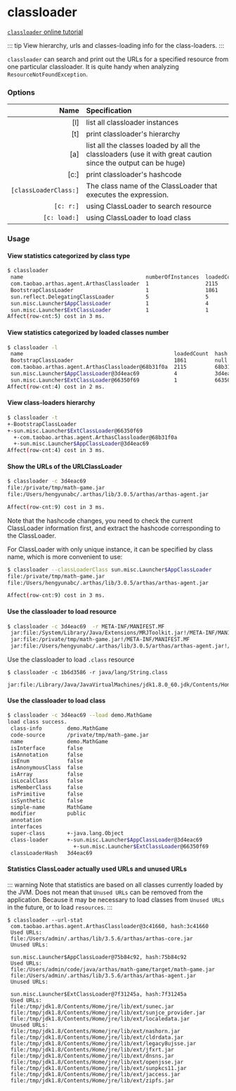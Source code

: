 # classloader

[`classloader` online tutorial](https://arthas.aliyun.com/doc/arthas-tutorials?language=en&id=command-classloader)

::: tip
View hierarchy, urls and classes-loading info for the class-loaders.
:::

`classloader` can search and print out the URLs for a specified resource from one particular classloader. It is quite handy when analyzing `ResourceNotFoundException`.

### Options

|                  Name | Specification                                                                                                |
| --------------------: | :----------------------------------------------------------------------------------------------------------- |
|                   [l] | list all classloader instances                                                                               |
|                   [t] | print classloader's hierarchy                                                                                |
|                   [a] | list all the classes loaded by all the classloaders (use it with great caution since the output can be huge) |
|                  [c:] | print classloader's hashcode                                                                                 |
| `[classLoaderClass:]` | The class name of the ClassLoader that executes the expression.                                              |
|             `[c: r:]` | using ClassLoader to search resource                                                                         |
|          `[c: load:]` | using ClassLoader to load class                                                                              |

### Usage

#### View statistics categorized by class type

```bash
$ classloader
 name                                       numberOfInstances  loadedCountTotal
 com.taobao.arthas.agent.ArthasClassloader  1                  2115
 BootstrapClassLoader                       1                  1861
 sun.reflect.DelegatingClassLoader          5                  5
 sun.misc.Launcher$AppClassLoader           1                  4
 sun.misc.Launcher$ExtClassLoader           1                  1
Affect(row-cnt:5) cost in 3 ms.
```

#### View statistics categorized by loaded classes number

```bash
$ classloader -l
 name                                                loadedCount  hash      parent
 BootstrapClassLoader                                1861         null      null
 com.taobao.arthas.agent.ArthasClassloader@68b31f0a  2115         68b31f0a  sun.misc.Launcher$ExtClassLoader@66350f69
 sun.misc.Launcher$AppClassLoader@3d4eac69           4            3d4eac69  sun.misc.Launcher$ExtClassLoader@66350f69
 sun.misc.Launcher$ExtClassLoader@66350f69           1            66350f69  null
Affect(row-cnt:4) cost in 2 ms.
```

#### View class-loaders hierarchy

```bash
$ classloader -t
+-BootstrapClassLoader
+-sun.misc.Launcher$ExtClassLoader@66350f69
  +-com.taobao.arthas.agent.ArthasClassloader@68b31f0a
  +-sun.misc.Launcher$AppClassLoader@3d4eac69
Affect(row-cnt:4) cost in 3 ms.
```

#### Show the URLs of the URLClassLoader

```bash
$ classloader -c 3d4eac69
file:/private/tmp/math-game.jar
file:/Users/hengyunabc/.arthas/lib/3.0.5/arthas/arthas-agent.jar

Affect(row-cnt:9) cost in 3 ms.
```

Note that the hashcode changes, you need to check the current ClassLoader information first, and extract the hashcode corresponding to the ClassLoader.

For ClassLoader with only unique instance, it can be specified by class name, which is more convenient to use:

```bash
$ classloader --classLoaderClass sun.misc.Launcher$AppClassLoader
file:/private/tmp/math-game.jar
file:/Users/hengyunabc/.arthas/lib/3.0.5/arthas/arthas-agent.jar

Affect(row-cnt:9) cost in 3 ms.
```

#### Use the classloader to load resource

```bash
$ classloader -c 3d4eac69  -r META-INF/MANIFEST.MF
 jar:file:/System/Library/Java/Extensions/MRJToolkit.jar!/META-INF/MANIFEST.MF
 jar:file:/private/tmp/math-game.jar!/META-INF/MANIFEST.MF
 jar:file:/Users/hengyunabc/.arthas/lib/3.0.5/arthas/arthas-agent.jar!/META-INF/MANIFEST.MF
```

Use the classloader to load `.class` resource

```shell
$ classloader -c 1b6d3586 -r java/lang/String.class
 jar:file:/Library/Java/JavaVirtualMachines/jdk1.8.0_60.jdk/Contents/Home/jre/lib/rt.jar!/java/lang/String.class
```

#### Use the classloader to load class

```bash
$ classloader -c 3d4eac69 --load demo.MathGame
load class success.
 class-info        demo.MathGame
 code-source       /private/tmp/math-game.jar
 name              demo.MathGame
 isInterface       false
 isAnnotation      false
 isEnum            false
 isAnonymousClass  false
 isArray           false
 isLocalClass      false
 isMemberClass     false
 isPrimitive       false
 isSynthetic       false
 simple-name       MathGame
 modifier          public
 annotation
 interfaces
 super-class       +-java.lang.Object
 class-loader      +-sun.misc.Launcher$AppClassLoader@3d4eac69
                     +-sun.misc.Launcher$ExtClassLoader@66350f69
 classLoaderHash   3d4eac69
```

#### Statistics ClassLoader actually used URLs and unused URLs

::: warning
Note that statistics are based on all classes currently loaded by the JVM. Does not mean that `Unused URLs` can be removed from the application. Because it may be necessary to load classes from `Unused URLs` in the future, or to load `resources`.
:::

```
$ classloader --url-stat
 com.taobao.arthas.agent.ArthasClassloader@3c41660, hash:3c41660
 Used URLs:
 file:/Users/admin/.arthas/lib/3.5.6/arthas/arthas-core.jar
 Unused URLs:

 sun.misc.Launcher$AppClassLoader@75b84c92, hash:75b84c92
 Used URLs:
 file:/Users/admin/code/java/arthas/math-game/target/math-game.jar
 file:/Users/admin/.arthas/lib/3.5.6/arthas/arthas-agent.jar
 Unused URLs:

 sun.misc.Launcher$ExtClassLoader@7f31245a, hash:7f31245a
 Used URLs:
 file:/tmp/jdk1.8/Contents/Home/jre/lib/ext/sunec.jar
 file:/tmp/jdk1.8/Contents/Home/jre/lib/ext/sunjce_provider.jar
 file:/tmp/jdk1.8/Contents/Home/jre/lib/ext/localedata.jar
 Unused URLs:
 file:/tmp/jdk1.8/Contents/Home/jre/lib/ext/nashorn.jar
 file:/tmp/jdk1.8/Contents/Home/jre/lib/ext/cldrdata.jar
 file:/tmp/jdk1.8/Contents/Home/jre/lib/ext/legacy8ujsse.jar
 file:/tmp/jdk1.8/Contents/Home/jre/lib/ext/jfxrt.jar
 file:/tmp/jdk1.8/Contents/Home/jre/lib/ext/dnsns.jar
 file:/tmp/jdk1.8/Contents/Home/jre/lib/ext/openjsse.jar
 file:/tmp/jdk1.8/Contents/Home/jre/lib/ext/sunpkcs11.jar
 file:/tmp/jdk1.8/Contents/Home/jre/lib/ext/jaccess.jar
 file:/tmp/jdk1.8/Contents/Home/jre/lib/ext/zipfs.jar
```
